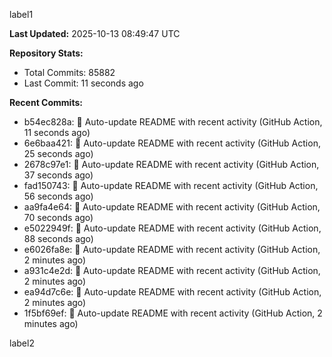 
label1 
<!-- ACTIVITY_START -->
**Last Updated:** 2025-10-13 08:49:47 UTC

**Repository Stats:**
- Total Commits: 85882
- Last Commit: 11 seconds ago

**Recent Commits:**
- b54ec828a: 🤖 Auto-update README with recent activity (GitHub Action, 11 seconds ago)
- 6e6baa421: 🤖 Auto-update README with recent activity (GitHub Action, 25 seconds ago)
- 2678c97e1: 🤖 Auto-update README with recent activity (GitHub Action, 37 seconds ago)
- fad150743: 🤖 Auto-update README with recent activity (GitHub Action, 56 seconds ago)
- aa9fa4e64: 🤖 Auto-update README with recent activity (GitHub Action, 70 seconds ago)
- e5022949f: 🤖 Auto-update README with recent activity (GitHub Action, 88 seconds ago)
- e6026fa8e: 🤖 Auto-update README with recent activity (GitHub Action, 2 minutes ago)
- a931c4e2d: 🤖 Auto-update README with recent activity (GitHub Action, 2 minutes ago)
- ea94d7c6e: 🤖 Auto-update README with recent activity (GitHub Action, 2 minutes ago)
- 1f5bf69ef: 🤖 Auto-update README with recent activity (GitHub Action, 2 minutes ago)
<!-- ACTIVITY_END -->

label2
